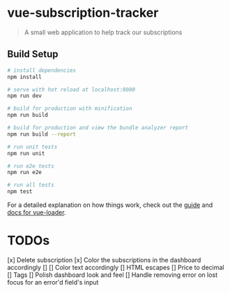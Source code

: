 # vue-subscription-tracker

> A small web application to help track our subscriptions 

## Build Setup

``` bash
# install dependencies
npm install

# serve with hot reload at localhost:8080
npm run dev

# build for production with minification
npm run build

# build for production and view the bundle analyzer report
npm run build --report

# run unit tests
npm run unit

# run e2e tests
npm run e2e

# run all tests
npm test
```

For a detailed explanation on how things work, check out the [guide](http://vuejs-templates.github.io/webpack/) and [docs for vue-loader](http://vuejs.github.io/vue-loader).

# TODOs
[x] Delete subscription
[x] Color the subscriptions in the dashboard accordingly
[] [] Color text accordingly
[] HTML escapes
[] Price to decimal
[] Tags
[] Polish dashboard look and feel
[] Handle removing error on lost focus for an error'd field's input